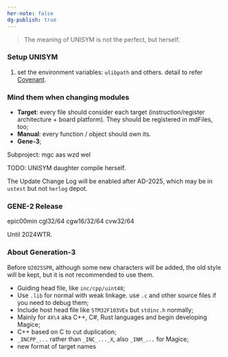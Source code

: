 ```yaml
---
her-note: false
dg-publish: true
---
```


> The meaning of UNISYM is not the perfect, but herself.

### Setup UNISYM

1. set the environment variables: `ulibpath` and others. detail to refer [Covenant](./4-Covenant.md).

### Mind them when changing modules

- **Target**: every file should consider each target (instruction/register architecture + board platform). They should be registered in mdFiles, too;
- **Manual**: every function / object should own its.
- **Gene-3**;

Subproject: mgc aas wzd wel

TODO: UNISYM daughter compile herself.

The Update Change Log will be enabled after AD-2025, which may be in `ustest` but not `herlog` depot.

### GENE-2 Release

epic00min cgl32/64 cgw16/32/64 cvw32/64

Until 2024WTR.



### About Generation-3

Before `U2025SPR`, although some new characters will be added, the old style will be kept, but it is not recommended to use them.

- Guiding head file, like `inc/cpp/uint48`;
- Use `.lib` for normal with weak linkage. use `.c` and other source files if you need to debug them;
- Include host head file like `STM32F103VEx` but `stdinc.h` normally;
- Mainly for `4X\4` aka C++, C#, Rust languages and begin developing Magice;
- C++ based on C to cut duplication;
- `_INCPP_...` rather than `_INC_..._X`, also `_INM_...` for Magice;
- new format of target names



